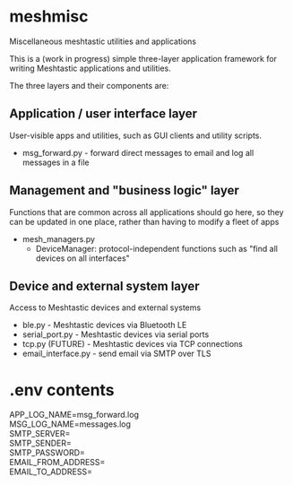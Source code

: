 # meshmisc
Miscellaneous meshtastic utilities and applications

This is a (work in progress) simple three-layer application
framework for writing Meshtastic applications and utilities.

The three layers and their components are:

## Application / user interface layer
User-visible apps and 
utilities, such as GUI clients and utility scripts.
* msg_forward.py - forward direct messages to email and log all messages in a file

## Management and "business logic" layer
Functions that are common
across all applications should go here, so they can be updated
in one place, rather than having to modify a fleet of apps
* mesh_managers.py
  * DeviceManager: protocol-independent functions such as "find all devices on all interfaces"

## Device and external system layer
Access to Meshtastic devices and external systems

* ble.py - Meshtastic devices via Bluetooth LE
* serial_port.py - Meshtastic devices via serial ports
* tcp.py (FUTURE) - Meshtastic devices via TCP connections
* email_interface.py - send email via SMTP over TLS

# .env contents
APP_LOG_NAME=msg_forward.log  
MSG_LOG_NAME=messages.log  
SMTP_SERVER=<smtp server address>  
SMTP_SENDER=<smtp server username>  
SMTP_PASSWORD=<smtp server password>   
EMAIL_FROM_ADDRESS=<email-from-address>  
EMAIL_TO_ADDRESS=<email-to-address>  